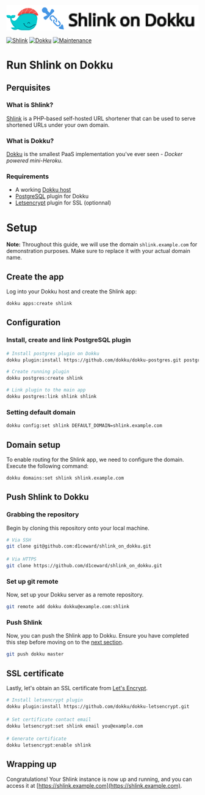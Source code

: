 ![](.github/images/repo_header.png)

[![Shlink](https://img.shields.io/badge/Shlink-4.2.5-blue.svg)](https://github.com/shlinkio/shlink/releases/tag/v4.2.5)
[![Dokku](https://img.shields.io/badge/Dokku-Repo-blue.svg)](https://github.com/dokku/dokku)
[![Maintenance](https://img.shields.io/badge/Maintained%3F-yes-green.svg)](https://github.com/d1ceward/minio_on_dokku/graphs/commit-activity)
# Run Shlink on Dokku

## Perquisites

### What is Shlink?

[Shlink](https://shlink.io/) is a PHP-based self-hosted URL shortener that can be used to serve shortened URLs under your own domain.

### What is Dokku?

[Dokku](http://dokku.viewdocs.io/dokku/) is the smallest PaaS implementation you've ever seen - _Docker
powered mini-Heroku_.

### Requirements
* A working [Dokku host](http://dokku.viewdocs.io/dokku/getting-started/installation/)
* [PostgreSQL](https://github.com/dokku/dokku-postgres) plugin for Dokku
* [Letsencrypt](https://github.com/dokku/dokku-letsencrypt) plugin for SSL (optionnal)

# Setup

**Note:** Throughout this guide, we will use the domain `shlink.example.com` for demonstration purposes. Make sure to replace it with your actual domain name.

## Create the app

Log into your Dokku host and create the Shlink app:

```bash
dokku apps:create shlink
```

## Configuration

### Install, create and link PostgreSQL plugin

```bash
# Install postgres plugin on Dokku
dokku plugin:install https://github.com/dokku/dokku-postgres.git postgres
```

```bash
# Create running plugin
dokku postgres:create shlink
```

```bash
# Link plugin to the main app
dokku postgres:link shlink shlink
```

### Setting default domain

```bash
dokku config:set shlink DEFAULT_DOMAIN=shlink.example.com
```

## Domain setup

To enable routing for the Shlink app, we need to configure the domain. Execute the following command:

```bash
dokku domains:set shlink shlink.example.com
```

## Push Shlink to Dokku

### Grabbing the repository

Begin by cloning this repository onto your local machine.

```bash
# Via SSH
git clone git@github.com:d1ceward/shlink_on_dokku.git

# Via HTTPS
git clone https://github.com/d1ceward/shlink_on_dokku.git
```

### Set up git remote

Now, set up your Dokku server as a remote repository.

```bash
git remote add dokku dokku@example.com:shlink
```

### Push Shlink

Now, you can push the Shlink app to Dokku. Ensure you have completed this step before moving on to the [next section](#ssl-certificate).

```bash
git push dokku master
```

## SSL certificate

Lastly, let's obtain an SSL certificate from [Let's Encrypt](https://letsencrypt.org/).

```bash
# Install letsencrypt plugin
dokku plugin:install https://github.com/dokku/dokku-letsencrypt.git

# Set certificate contact email
dokku letsencrypt:set shlink email you@example.com

# Generate certificate
dokku letsencrypt:enable shlink
```

## Wrapping up

Congratulations! Your Shlink instance is now up and running, and you can access it at [https://shlink.example.com](https://shlink.example.com).
